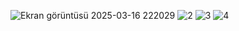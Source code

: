 ![Ekran görüntüsü 2025-03-16 222029](https://github.com/user-attachments/assets/c63c89ee-0662-44cf-9c7f-d822cb1ae535)
![2](https://github.com/user-attachments/assets/7234347e-c733-4bed-845e-6880e2ed002d)
![3](https://github.com/user-attachments/assets/c97682af-ef5d-405d-91df-4abc8a74d713)
![4](https://github.com/user-attachments/assets/e03810aa-7f50-4b25-b8a0-57f208dc1966)
